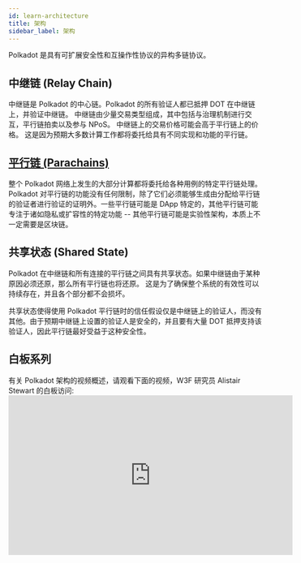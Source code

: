 ```yaml
---
id: learn-architecture
title: 架构
sidebar_label: 架构
---
```


Polkadot 是具有可扩展安全性和互操作性协议的异构多链协议。

## 中继链 (Relay Chain)

中继链是 Polkadot 的中心链。Polkadot 的所有验证人都已抵押 DOT 在中继链上，并验证中继链。 中继链由少量交易类型组成，其中包括与治理机制进行交互，平行链拍卖以及参与 NPoS。 中继链上的交易价格可能会高于平行链上的价格。 这是因为预期大多数计算工作都将委托给具有不同实现和功能的平行链。

## [平行链 (Parachains)](build-deploy-parachains)

整个 Polkadot 网络上发生的大部分计算都将委托给各种用例的特定平行链处理。 Polkadot 对平行链的功能没有任何限制，除了它们必须能够生成由分配给平行链的验证者进行验证的证明外。一些平行链可能是 DApp 特定的，其他平行链可能专注于诸如隐私或扩容性的特定功能 -- 其他平行链可能是实验性架构，本质上不一定需要是区块链。

## 共享状态 (Shared State)

Polkadot 在中继链和所有连接的平行链之间具有共享状态。如果中继链由于某种原因必须还原，那么所有平行链也将还原。 这是为了确保整个系统的有效性可以持续存在，并且各个部分都不会损坏。

共享状态使得使用 Polkadot 平行链时的信任假设仅是中继链上的验证人，而没有其他。由于预期中继链上设置的验证人是安全的，并且要有大量 DOT 抵押支持该验证人，因此平行链最好受益于这种安全性。

## 白板系列

有关 Polkadot 架构的视频概述，请观看下面的视频，W3F 研究员 Alistair Stewart 的白板访问: <iframe width="560" height="315" src="https://www.youtube.com/embed/xBfC6uTjvbM" frameborder="0" allow="accelerometer; autoplay; encrypted-media; gyroscope; picture-in-picture" allowfullscreen mark="crwd-mark"></iframe>
